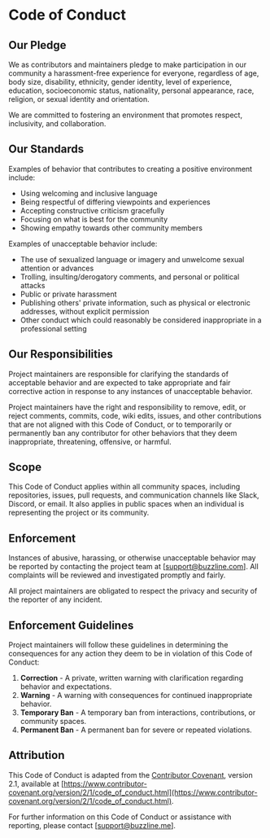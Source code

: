 # Code of Conduct

## Our Pledge

We as contributors and maintainers pledge to make participation in our community a harassment-free experience for everyone, regardless of age, body size, disability, ethnicity, gender identity, level of experience, education, socioeconomic status, nationality, personal appearance, race, religion, or sexual identity and orientation.

We are committed to fostering an environment that promotes respect, inclusivity, and collaboration.

## Our Standards

Examples of behavior that contributes to creating a positive environment include:

- Using welcoming and inclusive language
- Being respectful of differing viewpoints and experiences
- Accepting constructive criticism gracefully
- Focusing on what is best for the community
- Showing empathy towards other community members

Examples of unacceptable behavior include:

- The use of sexualized language or imagery and unwelcome sexual attention or advances
- Trolling, insulting/derogatory comments, and personal or political attacks
- Public or private harassment
- Publishing others' private information, such as physical or electronic addresses, without explicit permission
- Other conduct which could reasonably be considered inappropriate in a professional setting

## Our Responsibilities

Project maintainers are responsible for clarifying the standards of acceptable behavior and are expected to take appropriate and fair corrective action in response to any instances of unacceptable behavior.

Project maintainers have the right and responsibility to remove, edit, or reject comments, commits, code, wiki edits, issues, and other contributions that are not aligned with this Code of Conduct, or to temporarily or permanently ban any contributor for other behaviors that they deem inappropriate, threatening, offensive, or harmful.

## Scope

This Code of Conduct applies within all community spaces, including repositories, issues, pull requests, and communication channels like Slack, Discord, or email. It also applies in public spaces when an individual is representing the project or its community.

## Enforcement

Instances of abusive, harassing, or otherwise unacceptable behavior may be reported by contacting the project team at [support@buzzline.com]. All complaints will be reviewed and investigated promptly and fairly.

All project maintainers are obligated to respect the privacy and security of the reporter of any incident.

## Enforcement Guidelines

Project maintainers will follow these guidelines in determining the consequences for any action they deem to be in violation of this Code of Conduct:

1. **Correction** - A private, written warning with clarification regarding behavior and expectations.
2. **Warning** - A warning with consequences for continued inappropriate behavior.
3. **Temporary Ban** - A temporary ban from interactions, contributions, or community spaces.
4. **Permanent Ban** - A permanent ban for severe or repeated violations.

## Attribution

This Code of Conduct is adapted from the [Contributor Covenant](https://www.contributor-covenant.org), version 2.1, available at [https://www.contributor-covenant.org/version/2/1/code_of_conduct.html](https://www.contributor-covenant.org/version/2/1/code_of_conduct.html).

For further information on this Code of Conduct or assistance with reporting, please contact [support@buzzline.me].
